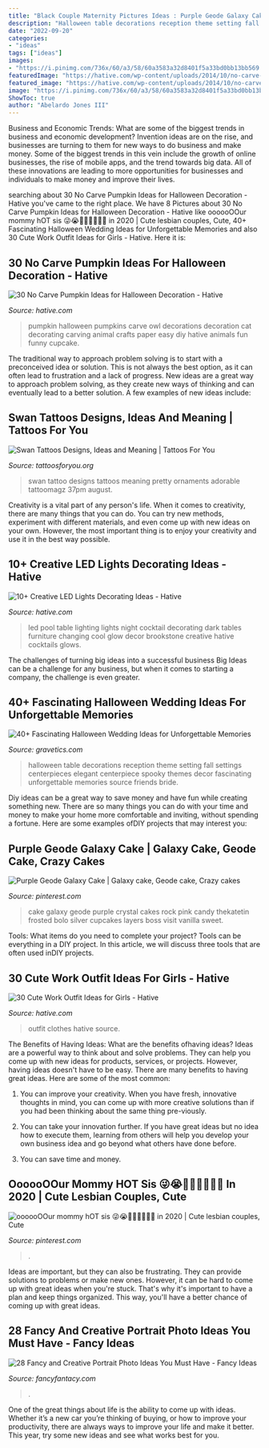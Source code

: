 ```yaml
---
title: "Black Couple Maternity Pictures Ideas : Purple Geode Galaxy Cake"
description: "Halloween table decorations reception theme setting fall settings centerpieces elegant centerpiece spooky themes decor fascinating unforgettable memories source friends bride"
date: "2022-09-20"
categories:
- "ideas"
tags: ["ideas"]
images:
- "https://i.pinimg.com/736x/60/a3/58/60a3583a32d8401f5a33bd0bb13bb569.jpg"
featuredImage: "https://hative.com/wp-content/uploads/2014/10/no-carve-pumpkin-ideas/25-owl-pumpkin.jpg"
featured_image: "https://hative.com/wp-content/uploads/2014/10/no-carve-pumpkin-ideas/25-owl-pumpkin.jpg"
image: "https://i.pinimg.com/736x/60/a3/58/60a3583a32d8401f5a33bd0bb13bb569.jpg"
ShowToc: true
author: "Abelardo Jones III"
---
```



Business and Economic Trends: What are some of the biggest trends in business and economic development?
Invention ideas are on the rise, and businesses are turning to them for new ways to do business and make money. Some of the biggest trends in this vein include the growth of online businesses, the rise of mobile apps, and the trend towards big data. All of these innovations are leading to more opportunities for businesses and individuals to make money and improve their lives.

	

		
searching about 30 No Carve Pumpkin Ideas for Halloween Decoration - Hative you've came to the right place. We have 8 Pictures about 30 No Carve Pumpkin Ideas for Halloween Decoration - Hative like oooooOOur mommy hOT sis 😜😭🍑🍑🍑🍓🍓🍓 in 2020 | Cute lesbian couples, Cute, 40+ Fascinating Halloween Wedding Ideas for Unforgettable Memories and also 30 Cute Work Outfit Ideas for Girls - Hative. Here it is:
		
    
## 30 No Carve Pumpkin Ideas For Halloween Decoration - Hative

<img loading=lazy src="https://hative.com/wp-content/uploads/2014/10/no-carve-pumpkin-ideas/25-owl-pumpkin.jpg" onerror="this.onerror=null;this.src='https://tse1.mm.bing.net/th?id=OIP.3lpwoPyp6j0k9ZKYThrHVQHaJ4&amp;pid=15.1';" alt="30 No Carve Pumpkin Ideas for Halloween Decoration - Hative">

_Source: hative.com_

>pumpkin halloween pumpkins carve owl decorations decoration cat decorating carving animal crafts paper easy diy hative animals fun funny cupcake. 

	

The traditional way to approach problem solving is to start with a preconceived idea or solution. This is not always the best option, as it can often lead to frustration and a lack of progress. New ideas are a great way to approach problem solving, as they create new ways of thinking and can eventually lead to a better solution. A few examples of new ideas include:

    
## Swan Tattoos Designs, Ideas And Meaning | Tattoos For You

<img loading=lazy src="https://www.tattoosforyou.org/wp-content/uploads/2016/03/Swan-Tattoo-Designs.jpg" onerror="this.onerror=null;this.src='https://tse3.mm.bing.net/th?id=OIP.dP40_BQdFInoyfmeQ2xCUgHaMv&amp;pid=15.1';" alt="Swan Tattoos Designs, Ideas and Meaning | Tattoos For You">

_Source: tattoosforyou.org_

>swan tattoo designs tattoos meaning pretty ornaments adorable tattoomagz 37pm august. 

	

Creativity is a vital part of any person's life. When it comes to creativity, there are many things that you can do. You can try new methods, experiment with different materials, and even come up with new ideas on your own. However, the most important thing is to enjoy your creativity and use it in the best way possible.

    
## 10+ Creative LED Lights Decorating Ideas - Hative

<img loading=lazy src="https://hative.com/wp-content/uploads/2014/08/led-light-decorating/4-led-lighting-table.jpg" onerror="this.onerror=null;this.src='https://tse3.mm.bing.net/th?id=OIP.I-XJhwkNDP_rnca-YOQrCQHaHa&amp;pid=15.1';" alt="10+ Creative LED Lights Decorating Ideas - Hative">

_Source: hative.com_

>led pool table lighting lights night cocktail decorating dark tables furniture changing cool glow decor brookstone creative hative cocktails glows. 

	

The challenges of turning big ideas into a successful business
Big Ideas can be a challenge for any business, but when it comes to starting a company, the challenge is even greater.

    
## 40+ Fascinating Halloween Wedding Ideas For Unforgettable Memories

<img loading=lazy src="https://www.gravetics.com/wp-content/uploads/2017/08/Elegant-Halloween-Wedding-Table-Settings.jpg" onerror="this.onerror=null;this.src='https://tse2.mm.bing.net/th?id=OIP.F6yl3uD1OF-KTBEJ6I9ymwHaLH&amp;pid=15.1';" alt="40+ Fascinating Halloween Wedding Ideas for Unforgettable Memories">

_Source: gravetics.com_

>halloween table decorations reception theme setting fall settings centerpieces elegant centerpiece spooky themes decor fascinating unforgettable memories source friends bride. 

	

Diy ideas can be a great way to save money and have fun while creating something new. There are so many things you can do with your time and money to make your home more comfortable and inviting, without spending a fortune. Here are some examples ofDIY projects that may interest you: 

    
## Purple Geode Galaxy Cake | Galaxy Cake, Geode Cake, Crazy Cakes

<img loading=lazy src="https://i.pinimg.com/736x/52/49/1c/52491c591ea4c586bcdc22e3b68426a7.jpg" onerror="this.onerror=null;this.src='https://tse4.mm.bing.net/th?id=OIP.KXSy2OkbqXtTIUZRHwVEmAHaLl&amp;pid=15.1';" alt="Purple Geode Galaxy Cake | Galaxy cake, Geode cake, Crazy cakes">

_Source: pinterest.com_

>cake galaxy geode purple crystal cakes rock pink candy thekatetin frosted bolo silver cupcakes layers boss visit vanilla sweet. 

	

Tools: What items do you need to complete your project?
Tools can be everything in a DIY project. In this article, we will discuss three tools that are often used inDIY projects.

    
## 30 Cute Work Outfit Ideas For Girls - Hative

<img loading=lazy src="https://hative.com/wp-content/uploads/2015/02/work-outfit-ideas/17-cute-work-outfit-ideas-for-girls.jpg" onerror="this.onerror=null;this.src='https://tse2.mm.bing.net/th?id=OIP.q4PkGRORcjHupvWc04ydegHaMZ&amp;pid=15.1';" alt="30 Cute Work Outfit Ideas for Girls - Hative">

_Source: hative.com_

>outfit clothes hative source. 

	

The Benefits of Having Ideas: What are the benefits ofhaving ideas?
Ideas are a powerful way to think about and solve problems. They can help you come up with new ideas for products, services, or projects. However, having ideas doesn't have to be easy. There are many benefits to having great ideas. Here are some of the most common:
1) You can improve your creativity. When you have fresh, innovative thoughts in mind, you can come up with more creative solutions than if you had been thinking about the same thing pre-viously.

2) You can take your innovation further. If you have great ideas but no idea how to execute them, learning from others will help you develop your own business idea and go beyond what others have done before.

3) You can save time and money.

    
## OooooOOur Mommy HOT Sis 😜😭🍑🍑🍑🍓🍓🍓 In 2020 | Cute Lesbian Couples, Cute

<img loading=lazy src="https://i.pinimg.com/736x/60/a3/58/60a3583a32d8401f5a33bd0bb13bb569.jpg" onerror="this.onerror=null;this.src='https://tse1.mm.bing.net/th?id=OIP.BXDyS7B3VQlcKuZdbHsJJwHaHa&amp;pid=15.1';" alt="oooooOOur mommy hOT sis 😜😭🍑🍑🍑🍓🍓🍓 in 2020 | Cute lesbian couples, Cute">

_Source: pinterest.com_

>. 

	

Ideas are important, but they can also be frustrating. They can provide solutions to problems or make new ones. However, it can be hard to come up with great ideas when you're stuck. That's why it's important to have a plan and keep things organized. This way, you'll have a better chance of coming up with great ideas.

    
## 28 Fancy And Creative Portrait Photo Ideas You Must Have - Fancy Ideas

<img loading=lazy src="https://fancyfantacy.com/wp-content/uploads/2020/03/Fancy-and-Creative-Portrait-Photo-Ideas-You-Must-Have-5.jpg" onerror="this.onerror=null;this.src='https://tse3.mm.bing.net/th?id=OIP.rF70nkHoydSuq3a6Io1CXwAAAA&amp;pid=15.1';" alt="28 Fancy and Creative Portrait Photo Ideas You Must Have - Fancy Ideas">

_Source: fancyfantacy.com_

>. 

	

One of the great things about life is the ability to come up with ideas. Whether it’s a new car you’re thinking of buying, or how to improve your productivity, there are always ways to improve your life and make it better. This year, try some new ideas and see what works best for you.

